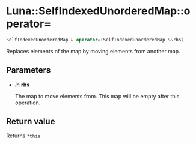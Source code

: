 # Luna::SelfIndexedUnorderedMap::operator=

```c++
SelfIndexedUnorderedMap & operator=(SelfIndexedUnorderedMap &&rhs)
```

Replaces elements of the map by moving elements from another map. 



## Parameters
* *in* **rhs**

    The map to move elements from. This map will be empty after this operation. 

## Return value
Returns `*this`. 

